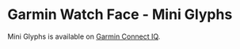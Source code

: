 # Garmin Watch Face - Mini Glyphs

Mini Glyphs is available on [Garmin Connect IQ](https://apps.garmin.com/en-US/apps/0f1c6fae-9d28-4be9-909c-eaa7168f8276).